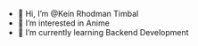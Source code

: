 - 👋 Hi, I’m @Kein Rhodman Timbal
- 👀 I’m interested in Anime 
- 🌱 I’m currently learning Backend Development

<!---
subarushiii/subarushiii is a ✨ special ✨ repository because its `README.md` (this file) appears on your GitHub profile.
You can click the Preview link to take a look at your changes.
--->
